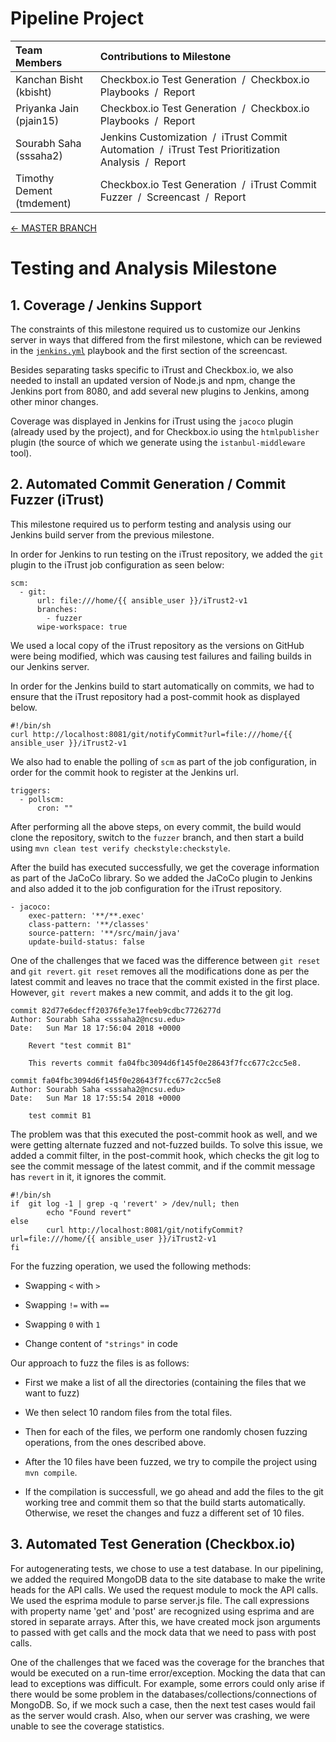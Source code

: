 # Pipeline Project

| **Team Members** | **Contributions to Milestone** |
| :--- | :--- |
| Kanchan Bisht (kbisht) | Checkbox.io Test Generation&nbsp;&nbsp;/&nbsp;&nbsp;Checkbox.io Playbooks&nbsp;&nbsp;/&nbsp;&nbsp;Report |
| Priyanka Jain (pjain15) | Checkbox.io Test Generation&nbsp;&nbsp;/&nbsp;&nbsp;Checkbox.io Playbooks&nbsp;&nbsp;/&nbsp;&nbsp;Report |
| Sourabh Saha (sssaha2) | Jenkins Customization&nbsp;&nbsp;/&nbsp;&nbsp;iTrust Commit Automation&nbsp;&nbsp;/&nbsp;&nbsp;iTrust Test Prioritization Analysis&nbsp;&nbsp;/&nbsp;&nbsp;Report |
| Timothy Dement (tmdement) | Checkbox.io Test Generation&nbsp;&nbsp;/&nbsp;&nbsp;iTrust Commit Fuzzer&nbsp;&nbsp;/&nbsp;&nbsp;Screencast&nbsp;&nbsp;/&nbsp;&nbsp;Report |

[&#8592; MASTER BRANCH](https://github.ncsu.edu/tmdement/DEVOPS-PROJECT)

# Testing and Analysis Milestone

## 1. Coverage / Jenkins Support

The constraints of this milestone required us to customize our Jenkins server in ways that differed from the first milestone, which can be reviewed in the [`jenkins.yml`](playbooks/jenkins.yml) playbook and the first section of the screencast.

Besides separating tasks specific to iTrust and Checkbox.io, we also needed to install an updated version of Node.js and npm, change the Jenkins port from 8080, and add several new plugins to Jenkins, among other minor changes.

Coverage was displayed in Jenkins for iTrust using the `jacoco` plugin (already used by the project), and for Checkbox.io using the `htmlpublisher` plugin (the source of which we generate using the `istanbul-middleware` tool).

## 2. Automated Commit Generation / Commit Fuzzer (iTrust)

This milestone required us to perform testing and analysis using our Jenkins build server from the previous milestone.

In order for Jenkins to run testing on the iTrust repository, we added the `git` plugin to the iTrust job configuration as seen below:

```
scm:
  - git:
      url: file:///home/{{ ansible_user }}/iTrust2-v1
      branches:
        - fuzzer
      wipe-workspace: true
```

We used a local copy of the iTrust repository as the versions on GitHub were being modified, which was causing test failures and failing builds in our Jenkins server.

In order for the Jenkins build to start automatically on commits, we had to ensure that the iTrust repository had a post-commit hook as displayed below.

```
#!/bin/sh
curl http://localhost:8081/git/notifyCommit?url=file:///home/{{ ansible_user }}/iTrust2-v1
```

We also had to enable the polling of `scm` as part of the job configuration, in order for the commit hook to register at the Jenkins url.

```
triggers:
  - pollscm:
      cron: ""
```

After performing all the above steps, on every commit, the build would clone the repository, switch to the `fuzzer` branch, and then start a build using `mvn clean test verify checkstyle:checkstyle`.

After the build has executed successfully, we get the coverage information as part of the JaCoCo library. So we added the JaCoCo plugin to Jenkins and also added it to the job configuration for the iTrust repository.

```
- jacoco:
    exec-pattern: '**/**.exec'
    class-pattern: '**/classes'
    source-pattern: '**/src/main/java'
    update-build-status: false
```

One of the challenges that we faced was the difference between `git reset` and `git revert`.
`git reset` removes all the modifications done as per the latest commit and leaves no trace that the commit existed in the first place.
However, `git revert` makes a new commit, and adds it to the git log.
```
commit 82d77e6decff20376fe3e17feeb9cdbc7726277d
Author: Sourabh Saha <sssaha2@ncsu.edu>
Date:   Sun Mar 18 17:56:04 2018 +0000

    Revert "test commit B1"

    This reverts commit fa04fbc3094d6f145f0e28643f7fcc677c2cc5e8.

commit fa04fbc3094d6f145f0e28643f7fcc677c2cc5e8
Author: Sourabh Saha <sssaha2@ncsu.edu>
Date:   Sun Mar 18 17:55:54 2018 +0000

    test commit B1
```
The problem was that this executed the post-commit hook as well, and we were getting alternate fuzzed and not-fuzzed builds. To solve this issue, we added a commit filter, in the post-commit hook, which checks the git log to see the commit message of the latest commit, and if the commit message has  `revert` in it, it ignores the commit.
```
#!/bin/sh
if  git log -1 | grep -q 'revert' > /dev/null; then
        echo "Found revert"
else
        curl http://localhost:8081/git/notifyCommit?url=file:///home/{{ ansible_user }}/iTrust2-v1
fi
```

For the fuzzing operation, we used the following methods:
* Swapping `<` with `>`

* Swapping `!=` with `==`

* Swapping `0` with `1`

* Change content of `"strings"` in code

Our approach to fuzz the files is as follows:

* First we make a list of all the directories (containing the files that we want to fuzz)

* We then select 10 random files from the total files.

* Then for each of the files, we perform one randomly chosen fuzzing operations, from the ones described above.

* After the 10 files have been fuzzed, we try to compile the project using `mvn compile`.

* If the compilation is successfull, we go ahead and add the files to the git working tree and commit them so that the build starts automatically. Otherwise, we reset the changes and fuzz a different set of 10 files.

## 3. Automated Test Generation (Checkbox.io)

For autogenerating tests, we chose to use a test database. In our pipelining, we added the required MongoDB data to the site database to make the write heads for the API calls. We used the request module to mock the API calls. We used the esprima module to parse server.js file. The call expressions with property name 'get' and 'post' are recognized using esprima and are stored in separate arrays. After this, we have created mock json arguments to passed with get calls and the mock data that we need to pass with post calls. 

One of the challenges that we faced was the coverage for the branches that would be executed on a run-time error/exception. Mocking the data that can lead to exceptions was difficult. For example, some errors could only arise if there would be some problem in the databases/collections/connections of MongoDB. So, if we mock such a case, then the next test cases would fail as the server would crash. Also, when our server was crashing, we were unable to see the coverage statistics.
